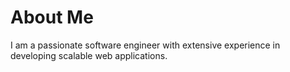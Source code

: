# About Me

I am a passionate software engineer with extensive experience in developing scalable web applications. 
